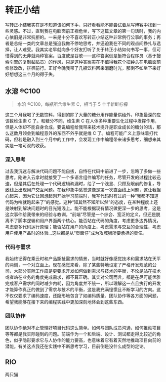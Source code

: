 # 转正小结

写转正小结我实在是不知道该如何下手，只好看看能不能尝试着从写博客中找到一些灵感。不过，直到我在电脑面前正襟危坐，写下这篇文章的第一句话时，我的内心依旧是非常抗拒的。一来是十分不喜欢写转正小结这种非常例行公事的事务；再者是总结一类的文章总是强迫我做不停地思考，并逼迫我在不同的观点间挣扎与选择，让人难受。我其实老早就向多个好友打听了关于转正小结如何书写一事，但可惜得到的无非就两种答案，百度或是谷歌——这种答案倒是挺符合程序员（基于搜索引擎的复制黏贴员）的作风，只是这种答案实在不值得我花个把钟头在电脑面前修修改改，徘徊前行。正好今晚我带了几瓶饮料回来消磨时光，那倒不如坐下来好好想想这三个月的得于失。

## 水溶 ®C100

> 水溶 ®C100，每瓶所含维生素 C，相当于 5 个半新鲜柠檬

这三个月我喝了无数饮料，得到的除了大量的糖分用作能量供给外，印象最深的应该数维生素 C 了。和糖分不同，维生素 C 在人体多种重要生化过程中发挥作用，但是人体却不能自身合成。要说编程给我带来技术提升是职业成长的糖分的话，那么这数月领会到编程意外的东西不外乎就是维 C 了。编程可能广义上意味着打代码，但若是融入到三个月中的工作中，会发现工作中编程带来诸多思考，细想来其实是一笔可观的收获。

### 深入思考

过去我沉迷与解决代码问题不能自拔，自恃在代码中前进了一步，忽略了多做一些思考。刚进入云拿时就接受了一个多语言组件编写的任务，尽管开发的过程比较迅速，但是其后在处理一个代码逻辑疏漏时，给了一个浅显、只顾及眼前的修复，导致线上出现用户交互问题。在我印象中感觉这像是第一次直面线上问题，这让我担心起来，因为它让回想起刚开始学习前端时，我写代码时有过的一种“我都不知道代码为啥就跑起来了”的感觉。这种“知其然不知所以然”的态度，在某种程度上还是映射到解决问题时的目光短浅上。能不能根据现有情况做更深一步的思考，这是这次事件给我带来的经验与教训。“前端”尽管是一个综合、宽泛的定义，但还是脱离不了脚本逻辑和用户界面两个核心。能否站在代码的角度，考虑更多边界情况，考虑更多代码运行原理；能否站在用户的角度上，考虑需求与交互的合理性，考虑用户使用产品时的体验...这些都是从“页面仔”成为攻城狮所要承担的责任。

### 代码与需求

我始终记得在乘云时和产品撕扯需求的情景，当时就好像感觉技术和需求站在天平的两侧，一个对立面上。现在感觉来看，除了某些特地设定了严格开发规范的公司，大部分实际工作应是更要求开发如何做到需求与技术的平衡，不论是站在技术或者站在业务的角度完成需求，都不算正确。其实对公司而言，都是在尽可能优雅完成客户需求的同时减少内耗，因为角度并不统一，所以理解这一点且执行的开发才能算作真正的做到了需求与技术的平衡，这是我充满憧憬且不断学习的方向。这不仅仅要求了编码速度，还隐形地包含了如编码质量、团队协作等各方面的问题，希望我能够在接下来的编程实践中更加深刻地体会到这些东西。

### 团队协作

团队协作绝对不止管理好项目代码这么简单。如何与团队成员沟通，如何推动项目等等都是我实际碰到的问题。前端作为一个和后端、设计、测试都走得比较近的角色，似乎隐形要求它与人协作的能力要高，也意味着它有着天然地推动项目向前的潜能。有关这点我还在实践中不断思考学习，目前倒是没什么成型的定论。

## RIO

两只猫
